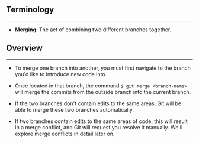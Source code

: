 ## Terminology
<hr />

* **Merging**:  The act of combining two different branches together.

## Overview
<hr />

* To merge one branch into another, you must first navigate to the branch you'd like to introduce new code into.

* Once located in that branch, the command `$ git merge <branch-name>` will merge the commits from the outside branch into the current branch.

* If the two branches don't contain edits to the same areas, Git will be able to merge these two branches automatically.

* If two branches contain edits to the same areas of code, this will result in a merge conflict, and Git will request you resolve it manually. We'll explore merge conflicts in detail later on. 
